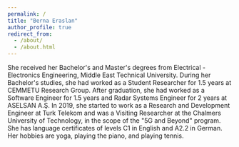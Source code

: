 ```yaml
---
permalink: /
title: "Berna Eraslan"
author_profile: true
redirect_from: 
  - /about/
  - /about.html
---
```

She received her Bachelor's and Master's degrees from Electrical - Electronics Engineering, Middle East Technical University. During her Bachelor's studies, she had worked as a Student Researcher for 1.5 years at CEMMETU Research Group. After graduation, she had worked as a Software Engineer for 1.5 years and Radar Systems Engineer for 2 years at ASELSAN A.Ş. In 2019, she started to work as a Research and Development Engineer at Turk Telekom and was a Visiting Researcher at the Chalmers University of Technology, in the scope of the "5G and Beyond" program. She has language certificates of levels C1 in English and A2.2 in German. Her hobbies are yoga, playing the piano, and playing tennis.

